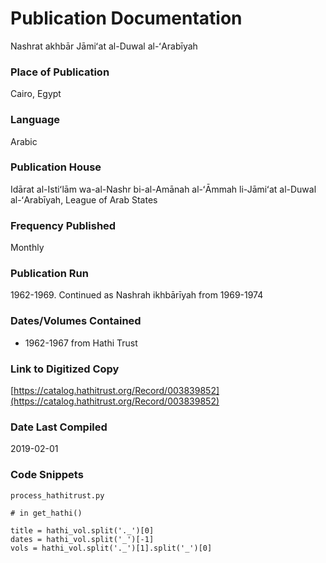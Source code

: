 # Publication Documentation
Nashrat akhbār Jāmiʻat al-Duwal al-ʻArabīyah

### Place of Publication
Cairo, Egypt

### Language
Arabic

### Publication House
Idārat al-Istiʻlām wa-al-Nashr bi-al-Amānah al-ʻĀmmah li-Jāmiʻat al-Duwal al-ʻArabīyah, League of Arab States

### Frequency Published
Monthly

### Publication Run
1962-1969. Continued as Nashrah ikhbārīyah from 1969-1974

### Dates/Volumes Contained
- 1962-1967 from Hathi Trust

### Link to Digitized Copy
[https://catalog.hathitrust.org/Record/003839852](https://catalog.hathitrust.org/Record/003839852)

### Date Last Compiled
2019-02-01

### Code Snippets
`process_hathitrust.py`
```
# in get_hathi()

title = hathi_vol.split('._')[0]
dates = hathi_vol.split('_')[-1]
vols = hathi_vol.split('._')[1].split('_')[0]
              
```